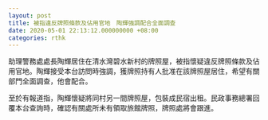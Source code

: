 ```yaml
---
layout: post
title: 被指違反牌照條款及佔用官地　陶輝強調配合全面調查
date: 2020-05-01 22:13:12.000000000 +08:00
categories: rthk
---
```


助理警務處處長陶輝居住在清水灣碧水新村的牌照屋，被指懷疑違反牌照條款及佔用官地。陶輝接受本台訪問時強調，獲牌照持有人批准在該牌照屋居住，希望有關部門全面調查，他會配合。

至於有報道指，陶輝懷疑將同村另一間牌照屋，包裝成民宿出租。民政事務總署回覆本台查詢時，確認有關處所未有領取旅館牌照，牌照處將會跟進。
